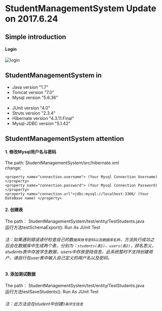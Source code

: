 # StudentManagementSystem Update on 2017.6.24
## Simple introduction
#### Login
![login](http://github.com/hizhuzhan/StudentManagementSystem/raw/master/img/login.png)
## StudentManagementSystem in
   * Java version "1.7" <br>
   * Tomcat version "7.0" <br>
   * Mysql version "5.6.36" <br><br>
   * JUnit version "4.0" <br>
   * Struts version "2.3.4" <br>
   * Hibernate version "4.3.11.Final" <br>
   * Mysql-JDBC version "5.1.42" <br>
## StudentManagementSystem attention
#### 1. 修改Mysql用户名与密码
The path: StudentManagementSystem/src/hibernate.xml <br>
change: 
```
<property name="connection.username"> (Your Mysql Connection Username)</property>
<property name="connection.password"> (Your Mysql Connection Password) </property>
<property name="connection.url">jdbc:mysql://localhost:3306/ (Your DateBase name) </property>
```
#### 2. 创建表
The path： StudentManagementSystem/test/entity/TestStudents.java <br>
运行方法testSchemaExport(): Run As JUnit Test <br>
###### 注：如果遇到错误请仔检查自己的数``据库账号密码以及数据库名称``，方法执行成功之后会在数据库中生成两个表，分别为：``students(表1)``、``users(表2)``，顾名思义，students表中存放学生数据，users中存放登陆信息，此系统暂时不支持创建用户，请自行在user表中输入自己定义的用户名以及密码。


#### 3. 添加测试数据
The path： StudentManagementSystem/test/entity/TestStudents.java <br>
运行方法testSaveStudents(): Run As JUnit Test <br>
###### 注：此方法会在student中创建``3条学生信息``


      
